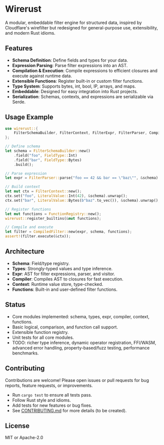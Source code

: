 # Wirerust

A modular, embeddable filter engine for structured data, inspired by Cloudflare's wirefilter but redesigned for general-purpose use, extensibility, and modern Rust idioms.

## Features

- **Schema Definition**: Define fields and types for your data.
- **Expression Parsing**: Parse filter expressions into an AST.
- **Compilation & Execution**: Compile expressions to efficient closures and execute against runtime data.
- **Extensible Functions**: Register built-in or custom filter functions.
- **Type System**: Supports bytes, int, bool, IP, arrays, and maps.
- **Embeddable**: Designed for easy integration into Rust projects.
- **Serialization**: Schemas, contexts, and expressions are serializable via Serde.

## Usage Example

```rust
use wirerust::{
    FilterSchemaBuilder, FilterContext, FilterExpr, FilterParser, CompiledFilter, FunctionRegistry, types::FieldType, types::LiteralValue
};

// Define schema
let schema = FilterSchemaBuilder::new()
    .field("foo", FieldType::Int)
    .field("bar", FieldType::Bytes)
    .build();

// Parse expression
let expr = FilterParser::parse("foo == 42 && bar == \"baz\"", &schema).unwrap();

// Build context
let mut ctx = FilterContext::new();
ctx.set("foo", LiteralValue::Int(42), &schema).unwrap();
ctx.set("bar", LiteralValue::Bytes(b"baz".to_vec()), &schema).unwrap();

// Register functions
let mut functions = FunctionRegistry::new();
wirerust::register_builtins(&mut functions);

// Compile and execute
let filter = CompiledFilter::new(expr, schema, functions);
assert!(filter.execute(&ctx));
```

## Architecture

- **Schema**: Field/type registry.
- **Types**: Strongly-typed values and type inference.
- **Expr**: AST for filter expressions, parser, and visitor.
- **Compiler**: Compiles AST to closures for fast execution.
- **Context**: Runtime value store, type-checked.
- **Functions**: Built-in and user-defined filter functions.

## Status

- Core modules implemented: schema, types, expr, compiler, context, functions.
- Basic logical, comparison, and function call support.
- Extensible function registry.
- Unit tests for all core modules.
- TODO: richer type inference, dynamic operator registration, FFI/WASM, advanced error handling, property-based/fuzz testing, performance benchmarks.

## Contributing

Contributions are welcome! Please open issues or pull requests for bug reports, feature requests, or improvements.

- Run `cargo test` to ensure all tests pass.
- Follow Rust style and idioms.
- Add tests for new features or bug fixes.
- See [CONTRIBUTING.md](CONTRIBUTING.md) for more details (to be created).

## License

MIT or Apache-2.0 